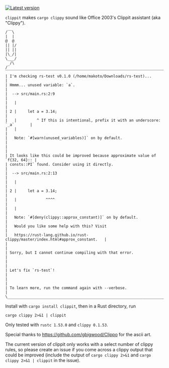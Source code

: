 [![Latest version](https://img.shields.io/crates/v/clippit.svg)](https://crates.io/crates/clippit)

`clippit` makes `cargo clippy` sound like Office 2003's Clippit assistant (aka "Clippy").

```none
/‾‾\
|  |
@  @
|| |/
|| ||
|\_/|
\___/
  /\
/‾  ‾‾‾‾‾‾‾‾‾‾‾‾‾‾‾‾‾‾‾‾‾‾‾‾‾‾‾‾‾‾‾‾‾‾‾‾‾‾‾‾‾‾‾‾‾‾‾‾‾‾‾‾‾‾‾‾‾‾‾‾‾‾‾‾‾‾‾‾‾‾‾‾‾‾‾‾‾\
| I'm checking rs-test v0.1.0 (/home/makoto/Downloads/rs-test)...                |
| Hmmm... unused variable: `a`.                                                  |
|  --> src/main.rs:2:9                                                           |
|   |                                                                            |
| 2 |     let a = 3.14;                                                          |
|   |         ^ If this is intentional, prefix it with an underscore: `_a`       |
|   |                                                                            |
|   Note: `#[warn(unused_variables)]` on by default.                             |
|                                                                                |
| It looks like this could be improved because approximate value of `f{32, 64}:: |
| consts::PI` found. Consider using it directly.                                 |
|  --> src/main.rs:2:13                                                          |
|   |                                                                            |
| 2 |     let a = 3.14;                                                          |
|   |             ^^^^                                                           |
|   |                                                                            |
|   Note: `#[deny(clippy::approx_constant)]` on by default.                      |
|   Would you like some help with this? Visit                                    |
|   https://rust-lang.github.io/rust-clippy/master/index.html#approx_constant.   |
|                                                                                |
| Sorry, but I cannot continue compiling with that error.                        |
|                                                                                |
| Let's fix `rs-test`!                                                           |
|                                                                                |
| To learn more, run the command again with --verbose.                           |
\________________________________________________________________________________/
```

Install with `cargo install clippit`, then in a Rust directory, run

```
cargo clippy 2>&1 | clippit
```

Only tested with `rustc 1.53.0` and `clippy 0.1.53`.

Special thanks to https://github.com/gbigwood/Clippo for the ascii art.

The current version of clippit only works with a select number of clippy rules, so please create an issue if you come across a clippy output that could be improved (include the output of `cargo clippy 2>&1` and `cargo clippy 2>&1 | clippit` in the issue). 